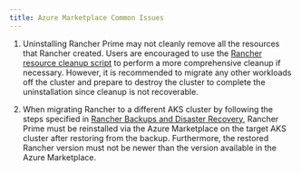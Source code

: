 ```yaml
---
title: Azure Marketplace Common Issues
---
```


1. Uninstalling Rancher Prime may not cleanly remove all the resources that Rancher created. Users are encouraged to use the [Rancher resource cleanup script](https://github.com/rancher/rancher-cleanup) to perform a more comprehensive cleanup if necessary. However, it is recommended to migrate any other workloads off the cluster and prepare to destroy the cluster to complete the uninstallation since cleanup is not recoverable.

1. When migrating Rancher to a different AKS cluster by following the steps specified in [Rancher Backups and Disaster Recovery](../../../pages-for-subheaders/backup-restore-and-disaster-recovery.md), Rancher Prime must be reinstalled via the Azure Marketplace on the target AKS cluster after restoring from the backup. Furthermore, the restored Rancher version must not be newer than the version available in the Azure Marketplace.

